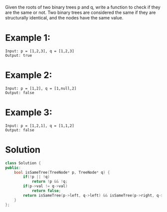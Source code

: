 Given the roots of two binary trees p and q, write a function to check if they are the same or not.
Two binary trees are considered the same if they are structurally identical, and the nodes have the same value.

# Example 1:
```
Input: p = [1,2,3], q = [1,2,3]
Output: true
```

# Example 2:
```
Input: p = [1,2], q = [1,null,2]
Output: false
```

# Example 3:
```
Input: p = [1,2,1], q = [1,1,2]
Output: false
```

# Solution
```cpp
class Solution {
public:
    bool isSameTree(TreeNode* p, TreeNode* q) {
        if(!p || !q)
            return !p && !q;
        if(p->val != q->val)
            return false;
        return isSameTree(p->left, q->left) && isSameTree(p->right, q->right);
    }
};
```